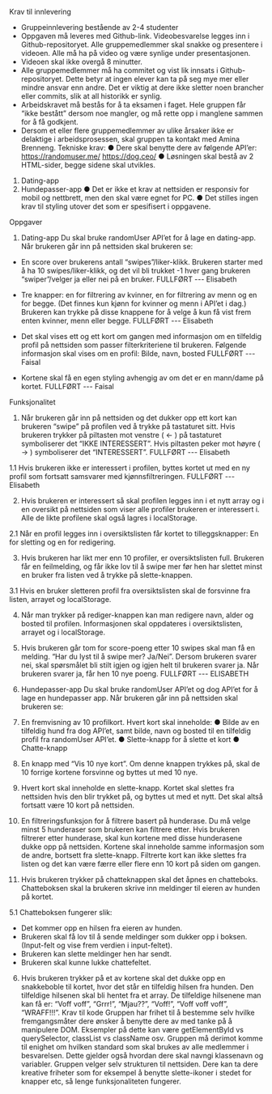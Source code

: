 Krav til innlevering
- Gruppeinnlevering bestående av 2-4 studenter
- Oppgaven må leveres med Github-link. Videobesvarelse legges inn i
Github-repositoryet. Alle gruppemedlemmer skal snakke og presentere i
videoen. Alle må ha på video og være synlige under presentasjonen.
- Videoen skal ikke overgå 8 minutter.
- Alle gruppemedlemmer må ha commitet og vist lik innsats i
Github-repositoryet. Dette betyr at ingen elever kan ta på seg mye mer
eller mindre ansvar enn andre. Det er viktig at dere ikke sletter noen
brancher eller commits, slik at all historikk er synlig.
- Arbeidskravet må bestås for å ta eksamen i faget. Hele gruppen får “ikke
bestått” dersom noe mangler, og må rette opp i manglene sammen for å få
godkjent.
- Dersom et eller flere gruppemedlemmer av ulike årsaker ikke er delaktige i
arbeidsprosessen, skal gruppen ta kontakt med Amina Brenneng.
Tekniske krav:
● Dere skal benytte dere av følgende API’er:
https://randomuser.me/
https://dog.ceo/
● Løsningen skal bestå av 2 HTML-sider, begge sidene skal utvikles.
1. Dating-app
2. Hundepasser-app
● Det er ikke et krav at nettsiden er responsiv for mobil og nettbrett, men den
skal være egnet for PC.
● Det stilles ingen krav til styling utover det som er spesifisert i oppgavene.


Oppgaver
1. Dating-app
Du skal bruke randomUser API’et for å lage en dating-app. Når brukeren går inn på
nettsiden skal brukeren se:
- En score over brukerens antall “swipes”/liker-klikk. Brukeren starter med å ha
10 swipes/liker-klikk, og det vil bli trukket -1 hver gang brukeren
“swiper”/velger ja eller nei på en bruker.
FULLFØRT --- Elisabeth

- Tre knapper: en for filtrering av kvinner, en for filtrering av menn og en for
begge. (Det finnes kun kjønn for kvinner og menn i API’et i dag.) Brukeren
kan trykke på disse knappene for å velge å kun få vist frem enten kvinner,
menn eller begge.
FULLFØRT --- Elisabeth


- Det skal vises ett og ett kort om gangen med informasjon om en tilfeldig profil
på nettsiden som passer filterkriteriene til brukeren. Følgende informasjon
skal vises om en profil:
Bilde, navn, bosted
FULLFØRT --- Faisal

- Kortene skal få en egen styling avhengig av om det er en mann/dame på
kortet.
FULLFØRT --- Faisal

Funksjonalitet
1. Når brukeren går inn på nettsiden og det dukker opp ett kort kan brukeren
“swipe” på profilen ved å trykke på tastaturet sitt. Hvis brukeren trykker på
piltasten mot venstre ( <- ) på tastaturet symboliserer det “IKKE
INTERESSERT”. Hvis piltasten peker mot høyre ( -> ) symboliserer det
“INTERESSERT”.
FULLFØRT --- Elisabeth


1.1 Hvis brukeren ikke er interessert i profilen, byttes kortet ut med en ny profil
som fortsatt samsvarer med kjønnsfiltreringen.
FULLFØRT --- Elisabeth


2. Hvis brukeren er interessert så skal profilen legges inn i et nytt array og i en
oversikt på nettsiden som viser alle profiler brukeren er interessert i. Alle de
likte profilene skal også lagres i localStorage.


2.1 Når en profil legges inn i oversiktslisten får kortet to tilleggsknapper: En for
sletting og en for redigering.


3. Hvis brukeren har likt mer enn 10 profiler, er oversiktslisten full. Brukeren får
en feilmelding, og får ikke lov til å swipe mer før hen har slettet minst en
bruker fra listen ved å trykke på slette-knappen.


3.1 Hvis en bruker sletteren profil fra oversiktslisten skal de forsvinne fra
listen, arrayet og localStorage.


4. Når man trykker på rediger-knappen kan man redigere navn, alder og bosted
til profilen. Informasjonen skal oppdateres i oversiktslisten, arrayet og i
localStorage.


5. Hvis brukeren går tom for score-poeng etter 10 swipes skal man få en
melding. “Har du lyst til å swipe mer? Ja/Nei”. Dersom brukeren svarer nei,
skal spørsmålet bli stilt igjen og igjen helt til brukeren svarer ja. Når brukeren
svarer ja, får hen 10 nye poeng.
FULLFØRT --- ELISABETH




2. Hundepasser-app
Du skal bruke randomUser API’et og dog API’et for å lage en hundepasser
app. Når brukeren går inn på nettsiden skal brukeren se:

1. En fremvisning av 10 profilkort. Hvert kort skal inneholde:
● Bilde av en tilfeldig hund fra dog API’et, samt bilde, navn og
bosted til en tilfeldig profil fra randomUser API’et.
● Slette-knapp for å slette et kort
● Chatte-knapp



2. En knapp med “Vis 10 nye kort”. Om denne knappen trykkes på, skal de 10
forrige kortene forsvinne og byttes ut med 10 nye.



3. Hvert kort skal inneholde en slette-knapp. Kortet skal slettes fra nettsiden hvis
den blir trykket på, og byttes ut med et nytt. Det skal altså fortsatt være 10
kort på nettsiden.



4. En filtreringsfunksjon for å filtrere basert på hunderase. Du må velge minst 5
hunderaser som brukeren kan filtrere etter. Hvis brukeren filtrerer etter
hunderase, skal kun kortene med disse hunderasene dukke opp på nettsiden.
Kortene skal inneholde samme informasjon som de andre, bortsett fra
slette-knapp. Filtrerte kort kan ikke slettes fra listen og det kan være færre
eller flere enn 10 kort på siden om gangen.



5. Hvis brukeren trykker på chatteknappen skal det åpnes en chatteboks.
Chatteboksen skal la brukeren skrive inn meldinger til eieren av hunden på
kortet.



5.1 Chatteboksen fungerer slik:
- Det kommer opp en hilsen fra eieren av hunden.
- Brukeren skal få lov til å sende meldinger som dukker opp i
boksen. (Input-felt og vise frem verdien i input-feltet).
- Brukeren kan slette meldinger hen har sendt.
- Brukeren skal kunne lukke chattefeltet.



6. Hvis brukeren trykker på et av kortene skal det dukke opp en snakkeboble til
kortet, hvor det står en tilfeldig hilsen fra hunden. Den tilfeldige hilsenen skal
bli hentet fra et array. De tilfeldige hilsenene man kan få er:
“Voff voff”, “Grrr!”, “Mjau??”, “Voff!”, “Voff voff voff”, “WRAFF!!!”.
Krav til kode
Gruppen har frihet til å bestemme selv hvilke fremgangsmåter dere ønsker å benytte
dere av med tanke på å manipulere DOM. Eksempler på dette kan være
getElementById vs querySelector, classList vs className osv. Gruppen må derimot
komme til enighet om hvilken standard som skal brukes av alle medlemmer i
besvarelsen. Dette gjelder også hvordan dere skal navngi klassenavn og variabler.
Gruppen velger selv strukturen til nettsiden. Dere kan ta dere kreative friheter som
for eksempel å benytte slette-ikoner i stedet for knapper etc, så lenge
funksjonaliteten fungerer.
